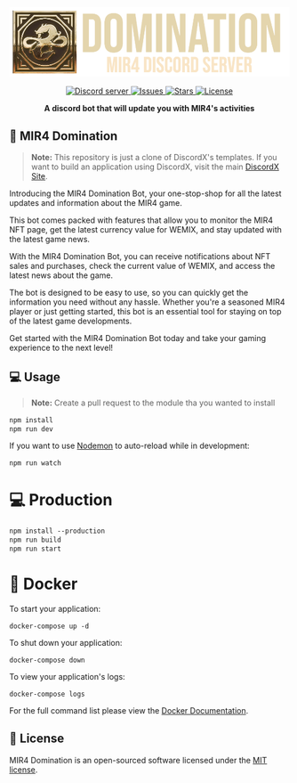 <div>
  <p align="center">
    <a href="https://github.com/Invoke-Hub/Invoker" target="_blank" rel="nofollow">
      <img src="https://github.com/Azshurith/MIR4-Atlas/blob/main/src/modules/core/resources/images/DominationLogo.png?raw=true" width="900" />
    </a>
  </p>
  <div align="center" class="badge-container">
    <a href="https://discord.gg/y5jkd2KgAS">
        <img src="https://img.shields.io/discord/1092811968705990769?color=5865F2&logo=discord&logoColor=white" alt="Discord server"/>
    </a>
    <a href="https://github.com/Azshurith/MIR4-Atlas/issues">
        <img src="https://img.shields.io/github/issues/Azshurith/MIR4-Atlas" alt="Issues">
    </a>
    <a href="https://github.com/Azshurith/MIR4-Atlas/stargazers">
        <img src="https://img.shields.io/github/stars/Azshurith/MIR4-Atlas" alt="Stars">
    </a>
    <a href="https://github.com/Azshurith/MIR4-Atlas/blob/main/LICENSE">
        <img src="https://img.shields.io/github/license/Azshurith/MIR4-Atlas" alt="License">
    </a>
  </div>
  <p align="center">
    <b>A discord bot that will update you with MIR4's activities</b>
  </p>
</div>

## 📖 MIR4 Domination

> **Note:** This repository is just a clone of DiscordX's templates. If you want to build an application using DiscordX, visit the main [DiscordX Site](https://discordx.js.org).

Introducing the MIR4 Domination Bot, your one-stop-shop for all the latest updates and information about the MIR4 game.

This bot comes packed with features that allow you to monitor the MIR4 NFT page, get the latest currency value for WEMIX, and stay updated with the latest game news.

With the MIR4 Domination Bot, you can receive notifications about NFT sales and purchases, check the current value of WEMIX, and access the latest news about the game.

The bot is designed to be easy to use, so you can quickly get the information you need without any hassle. Whether you're a seasoned MIR4 player or just getting started, this bot is an essential tool for staying on top of the latest game developments.

Get started with the MIR4 Domination Bot today and take your gaming experience to the next level!

## 💻 Usage

> **Note:** Create a pull request to the module tha you wanted to install

```
npm install
npm run dev
```

If you want to use [Nodemon](https://nodemon.io/) to auto-reload while in development:

```
npm run watch
```

# 💻 Production

```
npm install --production
npm run build
npm run start
```

# 🐋 Docker

To start your application:

```
docker-compose up -d
```

To shut down your application:

```
docker-compose down
```

To view your application's logs:

```
docker-compose logs
```

For the full command list please view the [Docker Documentation](https://docs.docker.com/engine/reference/commandline/cli/).

## 📜 License

MIR4 Domination is an open-sourced software licensed under the [MIT license](https://opensource.org/licenses/MIT).